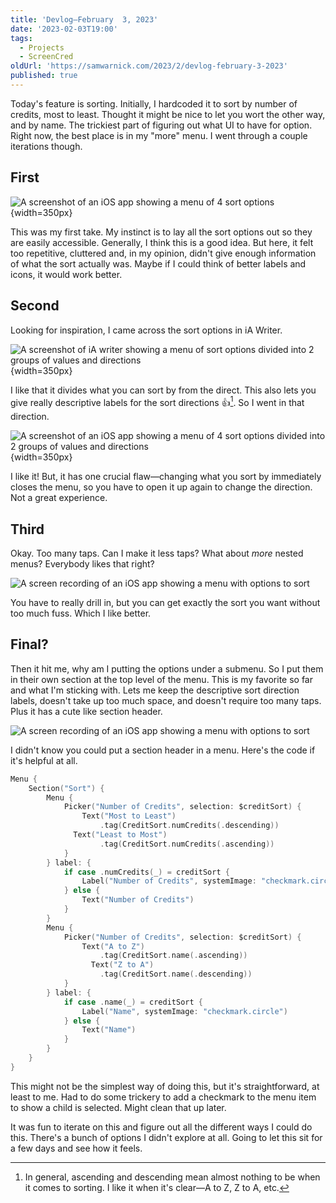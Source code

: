 ```yaml
---
title: 'Devlog—February  3, 2023'
date: '2023-02-03T19:00'
tags:
  - Projects
  - ScreenCred
oldUrl: 'https://samwarnick.com/2023/2/devlog-february-3-2023'
published: true
---
```


Today's feature is sorting. Initially, I hardcoded it to sort by number of credits, most to least. Thought it might be nice to let you wort the other way, and by name. The trickiest part of figuring out what UI to have for option. Right now, the best place is in my "more" menu. I went through a couple iterations though.

## First

![A screenshot of an iOS app showing a menu of 4 sort options](https://samwarnick.com/media/2023-02-03-sort-one.png "Wall sort options"){width=350px}

This was my first take. My instinct is to lay all the sort options out so they are easily accessible. Generally, I think this is a good idea. But here, it felt too repetitive, cluttered and, in my opinion, didn't give enough information of what the sort actually was. Maybe if I could think of better labels and icons, it would work better.

## Second

Looking for inspiration, I came across the sort options in iA Writer.

![A screenshot of iA writer showing a menu of sort options divided into 2 groups of values and directions](https://samwarnick.com/media/2023-02-03-sort-ia.jpeg "iA Writer is a good app and we should emulate good apps right?"){width=350px}

I like that it divides what you can sort by from the direct. This also lets you give really descriptive labels for the sort directions 👍[^1]. So I went in that direction.

![A screenshot of an iOS app showing a menu of 4 sort options divided into 2 groups of values and directions](https://samwarnick.com/media/2023-02-03-sort-two.png "Look familiar?"){width=350px}

I like it! But, it has one crucial flaw—changing what you sort by immediately closes the menu, so you have to open it up again to change the direction. Not a great experience.

## Third

Okay. Too many taps. Can I make it less taps? What about _more_ nested menus? Everybody likes that right?

![A screen recording of an iOS app showing a menu with options to sort](https://samwarnick.com/media/2023-02-03-sort-three.gif "Better?")

You have to really drill in, but you can get exactly the sort you want without too much fuss. Which I like better.

## Final?

Then it hit me, why am I putting the options under a submenu. So I put them in their own section at the top level of the menu. This is my favorite so far and what I'm sticking with. Lets me keep the descriptive sort direction labels, doesn't take up too much space, and doesn't require too many taps. Plus it has a cute like section header.

![A screen recording of an iOS app showing a menu with options to sort](https://samwarnick.com/media/2023-02-03-sort-menu.gif "Just right...hopefully")

I didn't know you could put a section header in a menu. Here's the code if it's helpful at all.

```swift
Menu {
	Section("Sort") {
	    Menu {
	        Picker("Number of Credits", selection: $creditSort) {
	            Text("Most to Least")
	                .tag(CreditSort.numCredits(.descending))
              Text("Least to Most")
	                .tag(CreditSort.numCredits(.ascending))
	        }
	    } label: {
	        if case .numCredits(_) = creditSort {
	            Label("Number of Credits", systemImage: "checkmark.circle")
	        } else {
	            Text("Number of Credits")
	        }
	    }
	    Menu {
	        Picker("Number of Credits", selection: $creditSort) {
	            Text("A to Z")
	                .tag(CreditSort.name(.ascending))
	              Text("Z to A")
	                .tag(CreditSort.name(.descending))
	        }
	    } label: {
	        if case .name(_) = creditSort {
	            Label("Name", systemImage: "checkmark.circle")
	        } else {
	            Text("Name")
	        }
	    }
    }
}
```

This might not be the simplest way of doing this, but it's straightforward, at least to me. Had to do some trickery to add a checkmark to the menu item to show a child is selected. Might clean that up later.

It was fun to iterate on this and figure out all the different ways I could do this. There's a bunch of options I didn't explore at all. Going to let this sit for a few days and see how it feels.

[^1]: In general, ascending and descending mean almost nothing to be when it comes to sorting. I like it when it's clear—A to Z, Z to A, etc.
